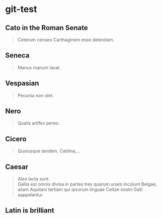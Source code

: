 # git-test

## Cato in the Roman Senate

> Ceterum censeo Carthaginem esse delendam.

## Seneca

> Manus manum lavat.

## Vespasian

> Pecunia non olet.

## Nero

> Qualis artifex pereo.

## Cicero

> Quoiusque tandem, Catilina,...

## Caesar

> Alea iacta sunt.  
> Gallia est omnis divisa in partes tres quarum unam incolunt Belgae, aliam Aquitani
> tertiam qui ipsorum linguae Celtae nostri Galli aappelantur.

## Latin is brilliant
